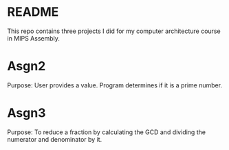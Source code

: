 # README #

This repo contains three projects I did for my computer architecture course in MIPS Assembly.

# Asgn2 #

Purpose: User provides a value. Program determines if it is a prime number.

# Asgn3 #

Purpose: To reduce a fraction by calculating the GCD and dividing the numerator and denominator by it.